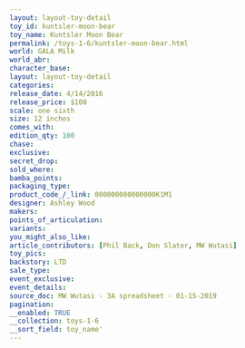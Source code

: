 ```yaml
---
layout: layout-toy-detail 
toy_id: kuntsler-moon-bear
toy_name: Kuntsler Moon Bear
permalink: /toys-1-6/kuntsler-moon-bear.html
world: GALA Milk
world_abr: 
character_base: 
layout: layout-toy-detail
categories: 
release_date: 4/14/2016
release_price: $100 
scale: one sixth
size: 12 inches
comes_with: 
edition_qty: 100
chase: 
exclusive: 
secret_drop: 
sold_where: 
bamba_points: 
packaging_type: 
product_code_/_link: 000000000000000K1M1
designer: Ashley Wood
makers: 
points_of_articulation: 
variants: 
you_might_also_like: 
article_contributors: [Phil Back, Don Slater, MW Wutasi]
toy_pics: 
backstory: LTD
sale_type: 
event_exclusive: 
event_details: 
source_doc: MW Wutasi - 3A spreadsheet - 01-15-2019
pagination: 
__enabled: TRUE
__collection: toys-1-6
__sort_field: toy_name'
---
```

